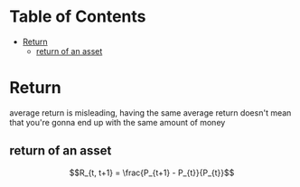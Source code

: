 # Table of Contents

<!-- vim-markdown-toc GFM -->

* [Return](#return)
	* [return of an asset](#return-of-an-asset)

<!-- vim-markdown-toc -->

# Return

average return is misleading, having the same average return doesn't mean that you're gonna end up with the same amount of money

## return of an asset
```math
R_{t, t+1} = \frac{P_{t+1} - P_{t}}{P_{t}}
```

